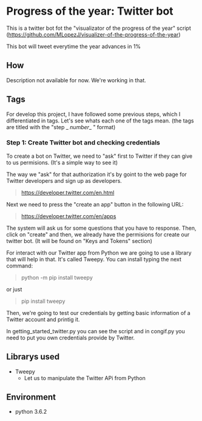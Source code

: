# Progress of the year: Twitter bot

This is a twitter bot fot the "visualizator of the progress of the year" script (https://github.com/MLopezJ/visualizer-of-the-progress-of-the-year)

This bot will tweet everytime the year advances in 1%

## How
Description not available for now. We're working in that.

## Tags

For develop this project, I have followed some previous steps, which I differentiated in tags. Let's see whats each one of the tags mean. (the tags are titled with the "step _ _number__ " format)

### Step 1: Create Twitter bot and checking credentials

To create a bot on Twitter, we need to "ask" first to Twitter if they can give to us permisions. (It's a simple way to see it)

The way we "ask" for that authorization it's by goint to the web page for Twitter developers and sign up as developers. 
> https://developer.twitter.com/en.html

Next we need to press the "create an app" button in the following URL:
> https://developer.twitter.com/en/apps

The system will ask us for some questions that you have to response. Then, click on "create" and then, we already have the permisions for create our twitter bot. (It will be found on "Keys and Tokens" section)

For interact with our Twitter app from Python we are going to use a library that will help in that. It's called Tweepy. You can install typing the next command: 

>python -m pip install tweepy

or just 

> pip install tweepy

Then, we're going to test our credentials by getting basic information of a Twitter account and printig it.  

In getting_started_twitter.py you can see the script and in congif.py you need to put you own credentials provide by Twitter.

## Librarys used

+ Tweepy
    + Let us to manipulate the Twitter APi from Python 

## Environment

* python 3.6.2